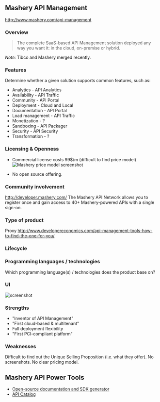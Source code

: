 ## Mashery API Management
http://www.mashery.com/api-management

### Overview
> The complete SaaS-based API Management solution deployed any way you want it: in the cloud, on-premise or hybrid.

*Note:* Tibco and Mashery merged recently.

### Features
Determine whether a given solution supports common features, such as:

- Analytics - API Analytics
- Availability - API Traffic
- Community - API Portal
- Deployment - Cloud and Local
- Documentation - API Portal
- Load management - API Traffic
- Monetization - ?
- Sandboxing - API Packager
- Security - API Security
- Transformation - ?

### Licensing & Openness
- Commercial license costs 99$/m (difficult to find price model)
![Mashery price model screenshot](http://i1.wp.com/blogs.perficient.com/delivery/files/2016/02/MasheryPricingModel.jpg?ssl=1)

- No open source offering.

### Community involvement
http://developer.mashery.com/
The Mashery API Network allows you to register once and gain access to 40+ Mashery-powered APIs with a single sign-on.

### Type of product
Proxy
http://www.developereconomics.com/api-management-tools-how-to-find-the-one-for-you/

### Lifecycle


### Programming languages / technologies
Which programming language(s) / technologies  does the product base on?

### UI
![screenshot](http://support.mashery.com/files/method_drill_down_screenshot.jpg)

### Strengths
- "Inventor of API Management"
- "First cloud-based & multitenant"
- Full deployment flexibility
- "First PCI-compliant platform"

### Weaknesses
Difficult to find out the Unique Selling Proposition (i.e. what they offer).
No screenshots. No clear pricing model.

## Mashery API Power Tools
- [Open-source documentation and SDK generator](http://mashery.github.io/)
- [API Catalog](http://dev.mashery.com/apis#)
